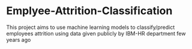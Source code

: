 # Emplyee-Attrition-Classification
This project aims to use machine learning models to classify/predict employees attrition using data given publicly by IBM-HR department few years ago 
